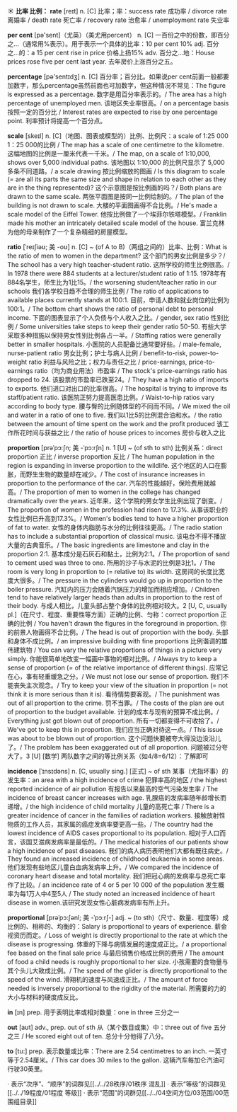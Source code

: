 ☀ <span class="category">**比率 比例：**</span>
<span class="vocabulary">**rate**</span> [reɪt] 
<span class="definition">n. [C] 比率；率：</span>success rate 成功率 / divorce rate 离婚率 / death rate 死亡率 / recovery rate 治愈率 / unemployment rate 失业率

<span class="vocabulary">**per cent**</span> [pə'sent]（尤英）（美尤用percent）
<span class="definition">n. [C] 一百份之中的份数，即百分之…（通常用%表示）。用于表示一个具体的比率：</span>10 per cent 10% <span class="definition">adj. 百分之…的：</span>a 15 per cent rise in price 价格上扬15% <span class="definition">adv. 百分之…地：</span>House prices rose five per cent last year. 去年房价上涨百分之五。

<span class="vocabulary">**percentage**</span> [pə'sentɪdӡ] 
<span class="definition">n. [C] 百分率；百分比。如果说per cent前面一般都要加数字，那么percentage虽然前面也可加数字，但这种情况不常见：</span>The figure is expressed as a percentage. 数字是用百分率表示的。/ The area has a high percentage of unemployed men. 该地区失业率很高。/ on a percentage basis 按照一定的百分比 / Interest rates are expected to rise by one percentage point. 利率预计将提高一个百分点。
           
<span class="vocabulary">**scale**</span> [skeɪl]
<span class="definition">n. [C]（地图、图表或模型的）比例、比例尺：</span>a scale of 1:25 000 1：25 000的比例 / The map has a scale of one centimetre to the kilometre. 这幅地图的比例是一厘米代表一千米。/ The map, on a scale of 1:10,000, shows over 5,000 individual paths. 该地图以 1:10,000 的比例尺显示了 5,000 多条不同道路。/ a scale drawing 按比例缩放的图画 / Is this diagram to scale (= are all its parts the same size and shape in relation to each other as they are in the thing represented)? 这个示意图是按比例画的吗？/ Both plans are drawn to the same scale. 两张平面图是按同一比例绘制的。/ The plan of the building is not drawn to scale. 大楼的平面图画得不合比例。/ He's made a scale model of the Eiffel Tower. 他按比例做了一个埃菲尔铁塔模型。/ Franklin made his mother an intricately detailed scale model of the house. 富兰克林为他的母亲制作了一个复杂精细的房屋模型。
                       
<span class="vocabulary">**ratio**</span> [ˈreɪʃiəʊ; 美 -oʊ]
<span class="definition">n. [C] ~ (of A to B)（两组之间的）比率、比例：</span>What is the ratio of men to women in the department? 这个部门的男女比例是多少？/ The school has a very high teacher-student ratio. 这所学校的师生比例很高。/ In 1978 there were 884 students at a lecturer/student ratio of 1:15. 1978年有884名学生，师生比为1比15。/ the worsening student/teacher ratio in our schools 我们各学校日趋不合理的师生比例 / The ratio of applications to available places currently stands at 100:1. 目前，申请人数和就业岗位的比例为100:1。/ The bottom chart shows the ratio of personal debt to personal income. 下面的图表显示了个人负债与个人收入之比。/ gender, sex ratio 性别比例 / Some universities take steps to keep their gender ratio 50-50. 有些大学采取多种措施以保持男女性别比例各占一半。/ Staffing ratios were generally better in smaller hospitals. 小医院的人员配备比通常要好些。/ male-female, nurse-patient ratio 男女比例；护士与病人比例 / benefit-to-risk, power-to-weight ratio 利益与风险之比；权力与责任之比 / price-earnings, price-to-earnings ratio（均为商业用法）市盈率 / The stock's price-earnings ratio has dropped to 24. 该股票的市盈率已跌至24。/ They have a high ratio of imports to exports. 他们进口对出口的比率很高。/ The hospital is trying to improve its staff/patient ratio. 该医院正努力提高医患比例。/ Waist-to-hip ratios vary according to body type. 腰与臀的比例随体型的不同而不同。/ We mixed the oil and water in a ratio of one to five. 我们以1比5的比例混合油和水。/ the ratio between the amount of time spent on the work and the profit produced 该工作所花时间与获益之比 / the ratio of house prices to incomes 房价与收入之比

<span class="vocabulary">**proportion**</span> [prəˈpɔ:ʃn; 美 -ˈpɔ:rʃn]
<span class="definition">n. 1 [U] ~ (of sth to sth) 比例关系：</span>direct proportion 正比 / inverse proportion 反比 / The human population in the region is expanding in inverse proportion to the wildlife. 这个地区的人口在膨胀，而野生生物的数量却在减少。/ The cost of insurance increases in proportion to the performance of the car. 汽车的性能越好，保险费用就越高。/ The proportion of men to women in the college has changed dramatically over the years. 近年来，这个学院的男女学生比例出现了剧变。/ The proportion of women in the profession had risen to 17.3%. 从事该职业的女性比例已升高到17.3%。/ Women's bodies tend to have a higher proportion of fat to water. 女性的身体内脂肪与水分的比例往往更高。/ The radio station has to include a substantial proportion of classical music. 该电台不得不播放大量的古典音乐。/ The basic ingredients are limestone and clay in the proportion 2:1. 基本成分是石灰石和黏土，比例为2:1。/ The proportion of sand to cement used was three to one. 所用的沙子与水泥的比例是3比1。/ The room is very long in proportion to (= relative to) its width. 这房间的长度比宽度大很多。/ The pressure in the cylinders would go up in proportion to the boiler pressure. 汽缸内的压力会随着汽锅压力的增加而相应增加。/ Children tend to have relatively larger heads than adults in proportion to the rest of their body. 与成人相比，儿童头部占整个身体的比例相对较大。<span class="definition">2 [U, C, usually pl.]（在尺寸、程度、重要性等方面）正确的比例、匀称：</span>correct proportion 正确的比例 / You haven't drawn the figures in the foreground in proportion. 你的前景人物画得不合比例。/ The head is out of proportion with the body. 头部和身体不成比例。/ an impressive building with fine proportions 比例谐调的雄伟建筑物 / You can vary the relative proportions of things in a picture very simply. 你能很简单地改变一幅画中事物的相对比例。/ Always try to keep a sense of proportion (= of the relative importance of different things). 应常记在心，事有轻重缓急之分。/ We must not lose our sense of proportion. 我们不能丧失主次观念。/ Try to keep your view of the situation in proportion (= not think it is more serious than it is). 看待情势要客观。/ The punishment was out of all proportion to the crime. 罚不当罪。/ The costs of the plan are out of proportion to the budget available. 计划的成本与现有的预算不成比例。/ Everything just got blown out of proportion. 所有一切都变得不可收拾了。/ We've got to keep this in proportion. 我们应当正确对待这一点。/ This issue was about to be blown out of proportion. 这个问题快要被夸大得没边没沿儿了。/ The problem has been exaggerated out of all proportion. 问题被过分夸大了。<span class="definition">3 [U] [数学] 两队数字之间的等比例关系（如4/8=6/12）：</span>了解即可
 
<span class="vocabulary">**incidence**</span> [ˈɪnsɪdəns]
<span class="definition">n. [C, usually sing.] [正式] ~ of sth 某事（尤指坏事）的发生率：</span>an area with a high incidence of crime 犯罪率高的地区 / the highest reported incidence of air pollution 有报告以来最高的空气污染发生率 / The incidence of breast cancer increases with age. 乳腺癌的发病率随年龄增长而递增。/ the high incidence of child mortality 儿童的高死亡率 / There is a greater incidence of cancer in the families of radiation workers. 接触放射性物质的工作人员，其家属的癌症发病率要更高一些。/ The country had the lowest incidence of AIDS cases proportional to its population. 相对于人口而言，该国艾滋病发病率是最低的。/ The medical histories of our patients show a high incidence of past diseases. 我们的病人病历表明他们大都有既往病史。/ They found an increased incidence of childhood leukaemia in some areas. 他们发现有些地区儿童白血病发病率上升。/ We compared the incidence of coronary heart disease and total mortality. 我们把冠心病的发病率与总死亡率作了比较。/ an incidence rate of 4 or 5 per 10 000 of the population 发生概率为每1万人中4至5人 / The study noted an increased incidence of heart disease in women.该研究发现女性心脏病发病率有所上升。

<span class="vocabulary">**proportional**</span> [prəˈpɔ:ʃənl; 美 -ˈpɔ:rʃ-]
<span class="definition">adj. ~ (to sth)（尺寸、数量、程度等）成比例的、相称的、均衡的：</span>Salary is proportional to years of experience. 薪金视资历而定。/ Loss of weight is directly proportional to the rate at which the disease is progressing. 体重的下降与病情发展的速度成正比。/ a proportional fee based on the final sale price 与最后销售价格成比例的费用 / The amount of food a child needs is roughly proportional to her size. 小孩需要的食物量与其个头儿大致成比例。/ The speed of the glider is directly proportional to the speed of the wind. 滑翔机的速度与风速成正比。/ The amount of force needed is inversely proportional to the rigidity of the material. 所需要的力的大小与材料的硬度成反比。

<span class="vocabulary">**in**</span> [ɪn] 
<span class="definition">prep. 用于表明比率或相对数量：</span>one in three 三分之一

<span class="vocabulary">**out**</span> [aʊt] 
<span class="definition">adv., prep. out of sth 从（某个数目或集）中：</span>three out of five 五分之三 / He scored eight out of ten. 总分十分他得了八分。

<span class="vocabulary">**to**</span> [tu:] 
<span class="definition">prep. 表示数量或比率：</span>There are 2.54 centimetres to an inch. 一英寸等于2.54厘米。/ This car does 30 miles to the gallon. 这辆汽车每加仑汽油可行驶30英里。

· 表示“次序”、“顺序”的词群见[[../../28秩序/01秩序 混乱]]
· 表示“等级”的词群见[[../../19程度/01程度 等级]]
· 表示“范围”的词群见[[../../04空间方位/03范围/00范围组目录]]
